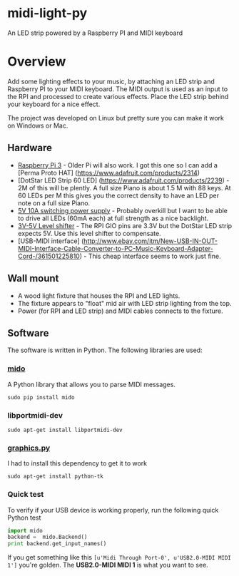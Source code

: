 # midi-light-py
An LED strip powered by a Raspberry PI and MIDI keyboard

# Overview
Add some lighting effects to your music, by attaching an LED strip and Raspberry PI to your MIDI keyboard.
The MIDI output is used as an input to the RPI and processed to create various effects. Place the
LED strip behind your keyboard for a nice effect.

The project was developed on Linux but pretty sure you can make it work on Windows or Mac.

## Hardware
* [Raspberry Pi 3](https://www.raspberrypi.org/) - Older Pi will also work. I got this one so I can add a [Perma Proto HAT] (https://www.adafruit.com/products/2314)
* [DotStar LED Strip 60 LED] (https://www.adafruit.com/products/2239) - 2M of this will be plently. A full size Piano is about 1.5 M with 88 keys. At 60 LEDs per M this gives you the correct density to have an LED per note on a full size Piano.
* [5V 10A switching power supply](https://www.adafruit.com/products/658) - Probably overkill but I want to be able to drive all LEDs (60mA each) at full strength as a nice backlight.
* [3V-5V Level shifter](https://www.adafruit.com/products/1787) - The RPI GIO pins are 3.3V but the DotStar LED strip expects 5V. Use this level shifter to compensate.
* [USB-MIDI interface] (http://www.ebay.com/itm/New-USB-IN-OUT-MIDI-Interface-Cable-Converter-to-PC-Music-Keyboard-Adapter-Cord-/361501225810) - This cheap interface seems to work just fine.

## Wall mount
* A wood light fixture that houses the RPI and LED lights.
* The fixture appears to "float" mid air with LED strip lighting from the top.
* Power (for RPI and LED strip) and MIDI cables connects to the fixture.

## Software
The software is written in Python. The following libraries are used:
### [mido](https://github.com/olemb/mido)
A Python library that allows you to parse MIDI messages.

`sudo pip install mido`

### libportmidi-dev

`sudo apt-get install libportmidi-dev`

### [graphics.py](http://mcsp.wartburg.edu/zelle/python/graphics.py)

I had to install this dependency to get it to work

`sudo apt-get install python-tk`

### Quick test
To verify if your USB device is working properly, run the following quick Python test

```python
import mido
backend =  mido.Backend()
print backend.get_input_names()
```
If you get something like this
`[u'Midi Through Port-0', u'USB2.0-MIDI MIDI 1']`
you're golden. The **USB2.0-MIDI MIDI 1** is what you want to see.



